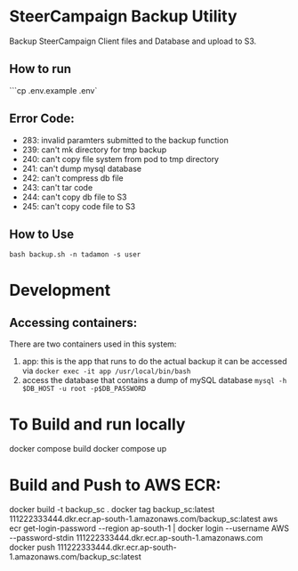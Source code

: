 # SteerCampaign Backup Utility

Backup SteerCampaign Client files and Database and upload to S3.

## How to run
```cp .env.example .env`

## Error Code:

- 283: invalid paramters submitted to the backup function
- 239: can't mk directory for tmp backup
- 240: can't copy file system from pod to tmp directory
- 241: can't dump mysql database
- 242: can't compress db file
- 243: can't tar code
- 244: can't copy db file to S3
- 245: can't copy code file to S3

## How to Use

```bash backup.sh -n tadamon -s user```

# Development

## Accessing containers:
There are two containers used in this system: 

1. app: this is the app that runs to do the actual backup it can be accessed via
```docker exec -it app /usr/local/bin/bash```
2. access the database that contains a dump of mySQL database
```mysql -h $DB_HOST -u root -p$DB_PASSWORD```



# To Build and run locally
docker compose build
docker compose up


# Build and Push to AWS ECR:
docker build -t backup_sc .
docker tag backup_sc:latest 111222333444.dkr.ecr.ap-south-1.amazonaws.com/backup_sc:latest
aws ecr get-login-password --region ap-south-1 | docker login --username AWS --password-stdin 111222333444.dkr.ecr.ap-south-1.amazonaws.com
docker push 111222333444.dkr.ecr.ap-south-1.amazonaws.com/backup_sc:latest
